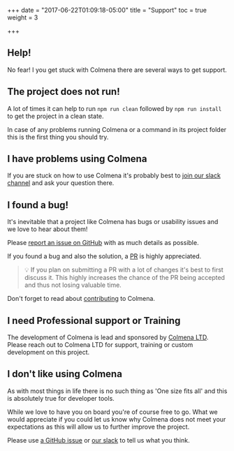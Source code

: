 +++
date = "2017-06-22T01:09:18-05:00"
title = "Support"
toc = true
weight = 3

+++

## Help!

No fear! I you get stuck with Colmena there are several ways to get support.

## The project does not run!

A lot of times it can help to run `npm run clean` followed by `npm run install` to get the project in a clean state.

In case of any problems running Colmena or a command in its project folder this is the first thing you should try.

## I have problems using Colmena

If you are stuck on how to use Colmena it's probably best to [join our slack channel](http://colmena-slack.now.sh/) and
ask your question there.

## I found a bug!

It's inevitable that a project like Colmena has bugs or usability issues and we love to hear about them!

Please [report an issue on GitHub](https://github.com/colmena/colmena/issues/new) with as much details as possible.

If you found a bug and also the solution, a [PR](https://github.com/colmena/colmena/pulls) is highly appreciated.

> 💡 If you plan on submitting a PR with a lot of changes it's best to first discuss it.
This highly increases the chance of the PR being accepted and thus not losing valuable time.

Don't forget to read about [contributing](./contributing) to Colmena.

## I need Professional support or Training

The development of Colmena is lead and sponsored by [Colmena LTD](http://colmena.io/). Please reach out to Colmena LTD
for support, training or custom development on this project.


## I don't like using Colmena

As with most things in life there is no such thing as 'One size fits all' and this is absolutely true for developer tools.

While we love to have you on board you're of course free to go. What we would appreciate if you could let us know why
Colmena does not meet your expectations as this will allow us to further improve the project. 

Please use 
[a GitHub issue](https://github.com/colmena/colmena/issues/new?title=I%27m%20leaving%20Colmena%20because...) or
[our slack](http://colmena-slack.now.sh/) to tell us what you think.

